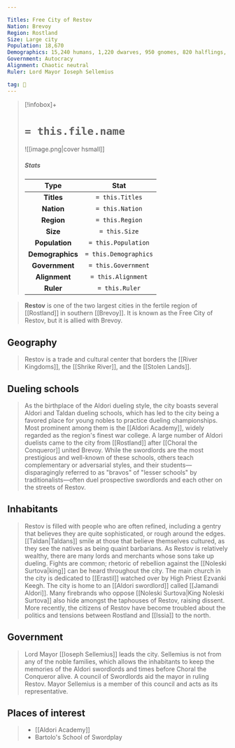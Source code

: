 ```yaml
---

Titles: Free City of Restov
Nation: Brevoy
Region: Rostland
Size: Large city
Population: 18,670
Demographics: 15,240 humans, 1,220 dwarves, 950 gnomes, 820 halflings, 240 half-elves, 130 elves, 70 other
Government: Autocracy
Alignment: Chaotic neutral
Ruler: Lord Mayor Ioseph Sellemius

tag: 🌃
---
```


> [!infobox]+
> #  `= this.file.name`
> ![[image.png|cover hsmall]]
> ##### Stats
> Type | Stat |
> :---:|:---:|
> **Titles** | `= this.Titles` |
> **Nation** | `= this.Nation` |
> **Region** | `= this.Region` |
> **Size** | `= this.Size` |
> **Population** | `= this.Population` |
> **Demographics** | `= this.Demographics` |
> **Government** | `= this.Government` |
> **Alignment** | `= this.Alignment` |
> **Ruler** | `= this.Ruler` |



> **Restov** is one of the two largest cities in the fertile region of [[Rostland]] in southern [[Brevoy]]. It is known as the Free City of Restov, but it is allied with Brevoy.



## Geography

> Restov is a trade and cultural center that borders the [[River Kingdoms]], the [[Shrike River]], and the [[Stolen Lands]].


## Dueling schools

> As the birthplace of the Aldori dueling style, the city boasts several Aldori and Taldan dueling schools, which has led to the city being a favored place for young nobles to practice dueling championships. Most prominent among them is the [[Aldori Academy]], widely regarded as the region's finest war college. A large number of Aldori duelists came to the city from [[Rostland]] after [[Choral the Conqueror]] united Brevoy.
> While the swordlords are the most prestigious and well-known of these schools, others teach complementary or adversarial styles, and their students—disparagingly referred to as "bravos" of "lesser schools" by traditionalists—often duel prospective swordlords and each other on the streets of Restov.


## Inhabitants

> Restov is filled with people who are often refined, including a gentry that believes they are quite sophisticated, or rough around the edges. [[Taldan|Taldans]] smile at those that believe themselves cultured, as they see the natives as being quaint barbarians. As Restov is relatively wealthy, there are many lords and merchants whose sons take up dueling. Fights are common; rhetoric of rebellion against the [[Noleski Surtova|king]] can be heard throughout the city.
> The main church in the city is dedicated to [[Erastil]] watched over by High Priest Ezvanki Keegh.
> The city is home to an [[Aldori swordlord]] called [[Jamandi Aldori]].
> Many firebrands who oppose [[Noleski Surtova|King Noleski Surtova]] also hide amongst the taphouses of Restov, raising dissent. More recently, the citizens of Restov have become troubled about the politics and tensions between Rostland and [[Issia]] to the north.


## Government

> Lord Mayor [[Ioseph Sellemius]] leads the city. Sellemius is not from any of the noble families, which allows the inhabitants to keep the memories of the Aldori swordlords and times before Choral the Conqueror alive.
> A council of Swordlords aid the mayor in ruling Restov. Mayor Sellemius is a member of this council and acts as its representative.


## Places of interest

> - [[Aldori Academy]]
> - Bartolo's School of Swordplay








